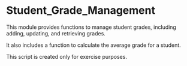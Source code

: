 # Student_Grade_Management

This module provides functions to manage student grades, including adding, updating, and retrieving grades.

It also includes a function to calculate the average grade for a student.

This script is created only for exercise purposes.

